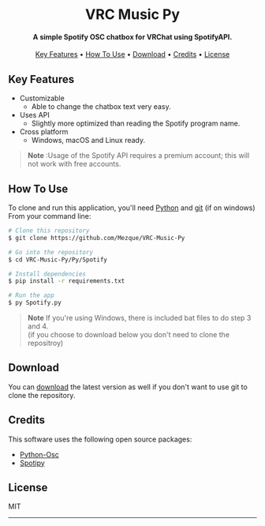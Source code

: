 <h1 align="center">
  VRC Music Py
</h1>

<h4 align="center">A simple Spotify OSC chatbox for VRChat using SpotifyAPI.</h4>

<p align="center">
  <a href="#key-features">Key Features</a> •
  <a href="#how-to-use">How To Use</a> •
  <a href="#download">Download</a> •
  <a href="#credits">Credits</a> •
  <a href="#license">License</a>
</p>

## Key Features
* Customizable
  - Able to change the chatbox text very easy.
* Uses API
  - Slightly more optimized than reading the Spotify program name.
* Cross platform
  - Windows, macOS and Linux ready.
> **Note**
>:Usage of the Spotify API requires a premium account; this will not work with free accounts.
## How To Use

To clone and run this application, you'll need [Python](https://www.python.org/downloads/) and [git](https://gitforwindows.org/) (if on windows) From your command line:

```bash
# Clone this repository
$ git clone https://github.com/Mezque/VRC-Music-Py

# Go into the repository
$ cd VRC-Music-Py/Py/Spotify

# Install dependencies
$ pip install -r requirements.txt

# Run the app
$ py Spotify.py
```

> **Note**
> If you're using Windows, there is included bat files to do step 3 and 4. </br>
> (if you choose to download below you don't need to clone the repositroy) 

## Download

You can [download]() the latest version as well if you don't want to use git to clone the repository. 

## Credits

This software uses the following open source packages:

- [Python-Osc](https://pypi.org/project/python-osc/)
- [Spotipy](https://pypi.org/project/spotipy/)
## License

MIT

---
